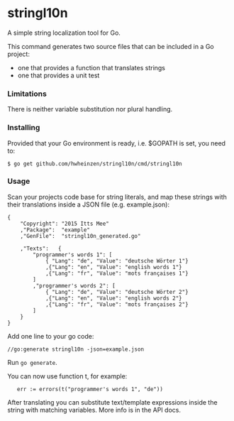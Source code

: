 # stringl10n
A simple string localization tool for Go.

This command generates two source files that can be included in a Go project:
- one that provides a function that translates strings
- one that provides a unit test

### Limitations
There is neither variable substitution nor plural handling.

### Installing
Provided that your Go environment is ready, i.e. $GOPATH is set, you need to:

`$ go get github.com/hwheinzen/stringl10n/cmd/stringl10n`

### Usage
Scan your projects code base for string literals, and map these strings with their translations inside a JSON file (e.g. example.json):

```
{
	"Copyright": "2015 Itts Mee"
	,"Package":  "example"
	,"GenFile":  "stringl10n_generated.go"

	,"Texts":	{
		"programmer's words 1": [
			{ "Lang": "de", "Value": "deutsche Wörter 1"}
			,{"Lang": "en", "Value": "english words 1"}
			,{"Lang": "fr", "Value": "mots françaises 1"}
		]
		,"programmer's words 2": [
			{ "Lang": "de", "Value": "deutsche Wörter 2"}
			,{"Lang": "en", "Value": "english words 2"}
			,{"Lang": "fr", "Value": "mots françaises 2"}
		]
	}
}
```

Add one line to your go code:

`//go:generate stringl10n -json=example.json`

Run `go generate`.

You can now use function t, for example:

`	err := errors(t("programmer's words 1", "de"))`

After translating you can substitute text/template expressions inside
the string with matching variables. More info is in the API docs.